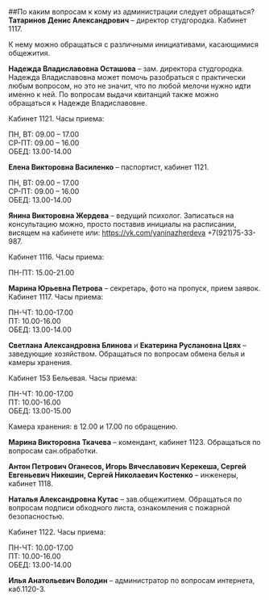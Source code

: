 ##По каким вопросам к кому из администрации следует обращаться?
**Татаринов Денис Александрович** – директор студгородка. Кабинет 1117.

К нему можно обращаться с различными инициативами, касающимися общежития.

**Надежда Владиславовна Осташова** – зам. директора студгородка. Надежда Владиславовна может помочь разобраться с практически любым вопросом, но это не значит, что по любой мелочи нужно идти именно к ней. По вопросам выдачи квитанций также можно обращаться к Надежде Владиславовне.

Кабинет 1121. Часы приема:

ПН, ВТ: 09.00 – 17.00  
СР-ПТ: 09.00 – 16.00  
ОБЕД: 13.00-14.00

**Елена Викторовна Василенко** – паспортист, кабинет 1121.

ПН, ВТ: 09.00 – 17.00  
СР-ПТ: 09.00 – 16.00  
ОБЕД: 13.00-14.00

**Янина Викторовна Жердева** – ведущий психолог. Записаться на консультацию можно, просто поставив инициалы на расписании, висящем на кабинете или: https://vk.com/yaninazherdeva +7(921)75-33-987.

Кабинет 1116. Часы приема:

ПН-ПТ: 15.00-21.00

**Марина Юрьевна Петрова** – секретарь, фото на пропуск, прием заявок. Кабинет 1117. Часы приема:

ПН-ЧТ: 10.00-17.00  
ПТ: 10.00-16.00  
ОБЕД: 13.00-14.00

**Светлана Александровна Блинова** и **Екатерина Руслановна Цвях** – заведующие хозяйством. Обращаться по вопросам обмена белья и камеры хранения.

Кабинет 153 Бельевая. Часы приема:

ПН-ЧТ: 10.00-17.00  
ПТ: 10.00-16.00  
ОБЕД: 13.00-15.00

Камера хранения: в 12.00 и 17.00 по обращению.

**Марина Викторовна Ткачева** – комендант, кабинет 1123. Обращаться по вопросам сан.обработки.

**Антон Петрович Оганесов, Игорь Вячеславович Керекеша, Сергей Евгеньевич Никешин, Сергей Николаевич Костенко** – инженеры, кабинет 1118.

**Наталья Александровна Кутас** – зав.общежитием. Обращаться по вопросам подписи обходного листа, ознакомления с пожарной безопасностью.

Кабинет 1122. Часы приема:

ПН-ЧТ: 10.00-17.00  
ПТ: 10.00-16.00  
ОБЕД: 13.00-14.00

**Илья Анатольевич Володин** – администратор по вопросам интернета, каб.1120-3.